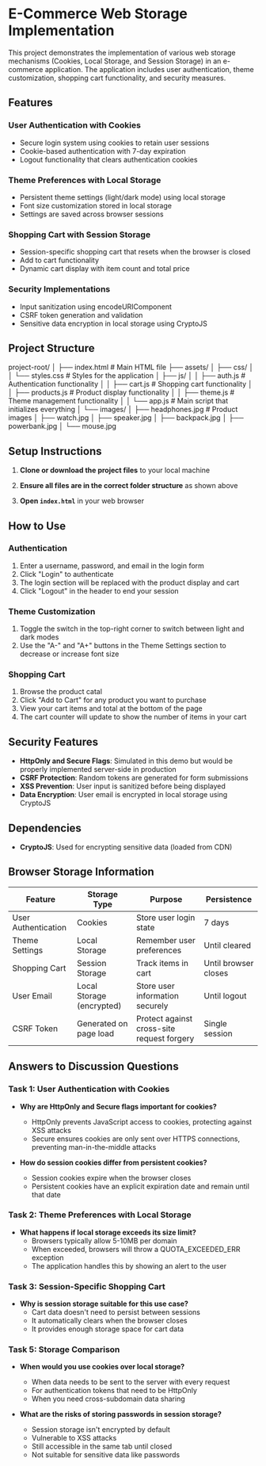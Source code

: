 # E-Commerce Web Storage Implementation

This project demonstrates the implementation of various web storage mechanisms (Cookies, Local Storage, and Session Storage) in an e-commerce application. The application includes user authentication, theme customization, shopping cart functionality, and security measures.

## Features

### User Authentication with Cookies
- Secure login system using cookies to retain user sessions
- Cookie-based authentication with 7-day expiration
- Logout functionality that clears authentication cookies

### Theme Preferences with Local Storage
- Persistent theme settings (light/dark mode) using local storage
- Font size customization stored in local storage
- Settings are saved across browser sessions

### Shopping Cart with Session Storage
- Session-specific shopping cart that resets when the browser is closed
- Add to cart functionality
- Dynamic cart display with item count and total price

### Security Implementations
- Input sanitization using encodeURIComponent
- CSRF token generation and validation
- Sensitive data encryption in local storage using CryptoJS

## Project Structure
project-root/
│
├── index.html                 # Main HTML file
├── assets/
│   ├── css/
│   │   └── styles.css         # Styles for the application
│   ├── js/
│   │   ├── auth.js            # Authentication functionality
│   │   ├── cart.js            # Shopping cart functionality
│   │   ├── products.js        # Product display functionality
│   │   ├── theme.js           # Theme management functionality
│   │   └── app.js             # Main script that initializes everything
│   └── images/
│       ├── headphones.jpg     # Product images
│       ├── watch.jpg
│       ├── speaker.jpg
│       ├── backpack.jpg
│       ├── powerbank.jpg
│       └── mouse.jpg

## Setup Instructions

1. **Clone or download the project files** to your local machine

2. **Ensure all files are in the correct folder structure** as shown above

3. **Open `index.html`** in your web browser

## How to Use

### Authentication
1. Enter a username, password, and email in the login form
2. Click "Login" to authenticate
3. The login section will be replaced with the product display and cart
4. Click "Logout" in the header to end your session

### Theme Customization
1. Toggle the switch in the top-right corner to switch between light and dark modes
2. Use the "A-" and "A+" buttons in the Theme Settings section to decrease or increase font size

### Shopping Cart
1. Browse the product catal
2. Click "Add to Cart" for any product you want to purchase
3. View your cart items and total at the bottom of the page
4. The cart counter will update to show the number of items in your cart

## Security Features

- **HttpOnly and Secure Flags**: Simulated in this demo but would be properly implemented server-side in production
- **CSRF Protection**: Random tokens are generated for form submissions
- **XSS Prevention**: User input is sanitized before being displayed
- **Data Encryption**: User email is encrypted in local storage using CryptoJS

## Dependencies

- **CryptoJS**: Used for encrypting sensitive data (loaded from CDN)

## Browser Storage Information

| Feature | Storage Type | Purpose | Persistence |
|---------|--------------|---------|-------------|
| User Authentication | Cookies | Store user login state | 7 days |
| Theme Settings | Local Storage | Remember user preferences | Until cleared |
| Shopping Cart | Session Storage | Track items in cart | Until browser closes |
| User Email | Local Storage (encrypted) | Store user information securely | Until logout |
| CSRF Token | Generated on page load | Protect against cross-site request forgery | Single session |


## Answers to Discussion Questions

### Task 1: User Authentication with Cookies
- **Why are HttpOnly and Secure flags important for cookies?**
  - HttpOnly prevents JavaScript access to cookies, protecting against XSS attacks
  - Secure ensures cookies are only sent over HTTPS connections, preventing man-in-the-middle attacks

- **How do session cookies differ from persistent cookies?**
  - Session cookies expire when the browser closes
  - Persistent cookies have an explicit expiration date and remain until that date

### Task 2: Theme Preferences with Local Storage
- **What happens if local storage exceeds its size limit?**
  - Browsers typically allow 5-10MB per domain
  - When exceeded, browsers will throw a QUOTA_EXCEEDED_ERR exception
  - The application handles this by showing an alert to the user

### Task 3: Session-Specific Shopping Cart
- **Why is session storage suitable for this use case?**
  - Cart data doesn't need to persist between sessions
  - It automatically clears when the browser closes
  - It provides enough storage space for cart data

### Task 5: Storage Comparison
- **When would you use cookies over local storage?**
  - When data needs to be sent to the server with every request
  - For authentication tokens that need to be HttpOnly
  - When you need cross-subdomain data sharing

- **What are the risks of storing passwords in session storage?**
  - Session storage isn't encrypted by default
  - Vulnerable to XSS attacks
  - Still accessible in the same tab until closed
  - Not suitable for sensitive data like passwords